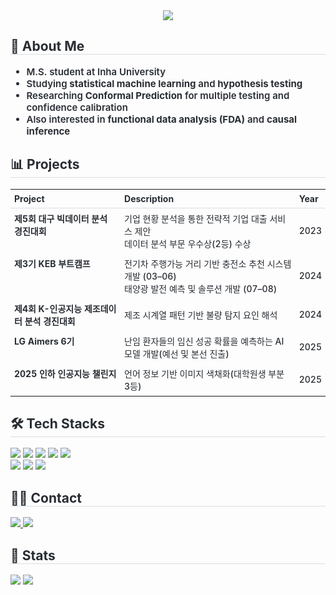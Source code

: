 <div align="center">
  <img src="https://capsule-render.vercel.app/api?type=rounded&color=b897ff&height=240&text=Sieun's%20GitHub&animation=fadeIn&fontColor=000000&fontSize=60" />
</div>

<div align="left">
  <h2 style="border-bottom: 1px solid #d8dee4; color: #282d33;"> 🎯 About Me </h2>
  <ul style="font-weight: 600; font-size: 15px; color: #282d33; list-style-type: disc;">
    <li>M.S. student at Inha University</li>
    <li>Studying <b>statistical machine learning</b> and <b>hypothesis testing</b></li>
    <li>Researching <b>Conformal Prediction</b> for multiple testing and confidence calibration</li>
    <li>Also interested in <b>functional data analysis (FDA)</b> and <b>causal inference</b></li>
  </ul>
</div>

<div align="left">
  <h2 style="border-bottom: 1px solid #d8dee4; color: #282d33;"> 📊 Projects </h2>
  <table style="font-size:14px; font-weight:500; color:#282d33; border-collapse:collapse;">
    <tr>
      <th style="text-align:left; padding:6px; border-bottom:1px solid #d8dee4;">Project</th>
      <th style="text-align:left; padding:6px; border-bottom:1px solid #d8dee4;">Description</th>
      <th style="text-align:left; padding:6px; border-bottom:1px solid #d8dee4;">Year</th>
    </tr>
    <tr>
      <td style="padding:6px; vertical-align:top;"><b>제5회 대구 빅데이터 분석 경진대회</b></td>
      <td style="padding:6px;">기업 현황 분석을 통한 전략적 기업 대출 서비스 제안<br>데이터 분석 부문 우수상(2등) 수상</td>
      <td style="padding:6px;">2023</td>
    </tr>
    <tr>
      <td style="padding:6px; vertical-align:top;"><b>제3기 KEB 부트캠프</b></td>
      <td style="padding:6px;">전기차 주행가능 거리 기반 충전소 추천 시스템 개발 (03–06)<br>태양광 발전 예측 및 솔루션 개발 (07–08)</td>
      <td style="padding:6px;">2024</td>
    </tr>
    <tr>
      <td style="padding:6px; vertical-align:top;"><b>제4회 K-인공지능 제조데이터 분석 경진대회</b></td>
      <td style="padding:6px;">제조 시계열 패턴 기반 불량 탐지 요인 해석</td>
      <td style="padding:6px;">2024</td>
    </tr>
    <tr>
      <td style="padding:6px; vertical-align:top;"><b>LG Aimers 6기</b></td>
      <td style="padding:6px;">난임 환자들의 임신 성공 확률을 예측하는 AI 모델 개발(예선 및 본선 진출)</td>
      <td style="padding:6px;">2025</td>
    </tr>
    <tr>
      <td style="padding:6px; vertical-align:top;"><b>2025 인하 인공지능 챌린지</b></td>
      <td style="padding:6px;">언어 정보 기반 이미지 색채화(대학원생 부분 3등)</td>
      <td style="padding:6px;">2025</td>
    </tr>
  </table>
</div>

<div align="left">
  <h2 style="border-bottom: 1px solid #d8dee4; color: #282d33;"> 🛠️ Tech Stacks </h2>
  <p>
    <img src="https://img.shields.io/badge/GitHub%20Pages-222222?style=plastic&logo=GitHub%20Pages&logoColor=white"/>
    <img src="https://img.shields.io/badge/Git-F05032?style=plastic&logo=Git&logoColor=white"/>
    <img src="https://img.shields.io/badge/GitHub-181717?style=plastic&logo=GitHub&logoColor=white"/>
    <img src="https://img.shields.io/badge/MySQL-4479A1?style=plastic&logo=MySQL&logoColor=white"/>
    <img src="https://img.shields.io/badge/Notion-000000?style=plastic&logo=Notion&logoColor=white"/>
    <br/>
    <img src="https://img.shields.io/badge/Python-3776AB?style=plastic&logo=Python&logoColor=white"/>
    <img src="https://img.shields.io/badge/PyTorch-EE4C2C?style=plastic&logo=PyTorch&logoColor=white"/>
    <img src="https://img.shields.io/badge/Oracle-F80000?style=plastic&logo=Oracle&logoColor=white"/>
  </p>
</div>

<div align="left">
  <h2 style="border-bottom: 1px solid #d8dee4; color: #282d33;"> 🧑‍💻 Contact </h2>
  <p>
    <a href="https://sieun1204.tistory.com/">
      <img src="https://img.shields.io/badge/Tistory-000000?style=plastic&logo=Tistory&logoColor=white"/>
    </a>
    <a href="mailto:white1204@inha.edu">
      <img src="https://img.shields.io/badge/Gmail-EA4335?style=plastic&logo=Gmail&logoColor=white"/>
    </a>
  </p>
</div>

<div align="left">
  <h2 style="border-bottom: 1px solid #d8dee4; color: #282d33;"> 🏅 Stats </h2>
  <p>
    <img src="https://github-readme-stats.vercel.app/api?username=white1204&custom_title=white1204's%20GitHub%20Stats&bg_color=ffffff&title_color=000000&text_color=000000" />
    <img src="https://github-readme-stats.vercel.app/api/top-langs/?username=white1204&layout=compact&bg_color=ffffff&title_color=000000&text_color=000000" />
  </p>
</div>
